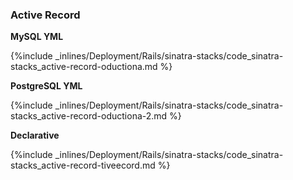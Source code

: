 <!-- post: -->


### Active Record

**MySQL YML**



{%include _inlines/Deployment/Rails/sinatra-stacks/code_sinatra-stacks_active-record-oductiona.md %}




**PostgreSQL YML**



{%include _inlines/Deployment/Rails/sinatra-stacks/code_sinatra-stacks_active-record-oductiona-2.md %}




**Declarative**



{%include _inlines/Deployment/Rails/sinatra-stacks/code_sinatra-stacks_active-record-tiveecord.md %}




